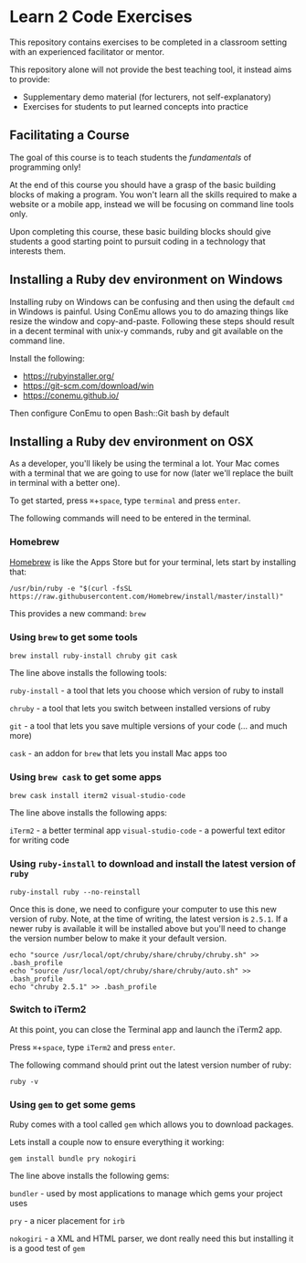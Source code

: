 Learn 2 Code Exercises
======================

This repository contains exercises to be completed in a classroom setting with
an experienced facilitator or mentor.

This repository alone will not provide the best teaching tool, it instead
aims to provide:

- Supplementary demo material (for lecturers, not self-explanatory)
- Exercises for students to put learned concepts into practice


Facilitating a Course
---------------------

The goal of this course is to teach students the _fundamentals_ of programming
only!

At the end of this course you should have a grasp of the basic building blocks
of making a program. You won't learn all the skills required to make a website
or a mobile app, instead we will be focusing on command line tools only.

Upon completing this course, these basic building blocks should give students a
good starting point to pursuit coding in a technology that interests them.


Installing a Ruby dev environment on Windows
--------------------------------------------

Installing ruby on Windows can be confusing and then using the default `cmd` in
Windows is painful. Using ConEmu allows you to do amazing things like resize the
window and copy-and-paste. Following these steps should result in a decent
terminal with unix-y commands, ruby and git available on the command line.

Install the following:

- https://rubyinstaller.org/
- https://git-scm.com/download/win
- https://conemu.github.io/

Then configure ConEmu to open Bash::Git bash by default


Installing a Ruby dev environment on OSX
----------------------------------------

As a developer, you'll likely be using the terminal a lot. Your Mac comes with a
terminal that we are going to use for now (later we'll replace the built in
terminal with a better one).

To get started, press `⌘`+`space`, type `terminal` and press `enter`.

The following commands will need to be entered in the terminal.


### Homebrew

[Homebrew](https://brew.sh) is like the Apps Store but for your terminal, lets
start by installing that:

```
/usr/bin/ruby -e "$(curl -fsSL https://raw.githubusercontent.com/Homebrew/install/master/install)"
```

This provides a new command: `brew`


### Using `brew` to get some tools

```
brew install ruby-install chruby git cask
```

The line above installs the following tools:

`ruby-install` - a tool that lets you choose which version of ruby to install

`chruby` - a tool that lets you switch between installed versions of ruby

`git` - a tool that lets you save multiple versions of your code (... and much more)

`cask` - an addon for `brew` that lets you install Mac apps too


### Using `brew cask` to get some apps

```
brew cask install iterm2 visual-studio-code
```

The line above installs the following apps:

`iTerm2` - a better terminal app `visual-studio-code` - a powerful text editor
for writing code


### Using `ruby-install` to download and install the latest version of `ruby`

```
ruby-install ruby --no-reinstall
```

Once this is done, we need to configure your computer to use this new version of
ruby. Note, at the time of writing, the latest version is `2.5.1`. If a newer
ruby is available it will be installed above but you'll need to change the
version number below to make it your default version.

```
echo "source /usr/local/opt/chruby/share/chruby/chruby.sh" >> .bash_profile
echo "source /usr/local/opt/chruby/share/chruby/auto.sh" >> .bash_profile
echo "chruby 2.5.1" >> .bash_profile
```


### Switch to iTerm2

At this point, you can close the Terminal app and launch the iTerm2 app.

Press `⌘`+`space`, type `iTerm2` and press `enter`.

The following command should print out the latest version number of ruby:

```
ruby -v
```


### Using `gem` to get some gems

Ruby comes with a tool called `gem` which allows you to download packages.

Lets install a couple now to ensure everything it working:

```
gem install bundle pry nokogiri
```

The line above installs the following gems:

`bundler` - used by most applications to manage which gems your project uses

`pry` - a nicer placement for `irb`

`nokogiri` - a XML and HTML parser, we dont really need this but installing it
is a good test of `gem`
